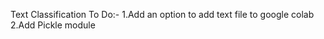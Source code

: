 Text Classification
To Do:-
  1.Add an option to add text file to google colab
  2.Add Pickle module
